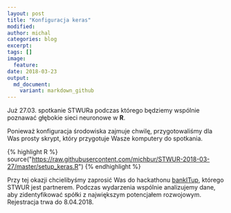 ```yaml
---
layout: post
title: "Konfiguracja keras"
modified:
author: michal
categories: blog
excerpt:
tags: []
image:
  feature:
date: 2018-03-23
output:
  md_document:
    variant: markdown_github
---
```


Już 27.03. spotkanie STWURa podczas którego będziemy wspólnie poznawać głębokie sieci neuronowe w **R**.

Ponieważ konfiguracja środowiska zajmuje chwilę, przygotowaliśmy dla Was prosty skrypt, który przygotuje Wasze komputery do spotkania.

{% highlight R %}
source("https://raw.githubusercontent.com/michbur/STWUR-2018-03-27/master/setup_keras.R")
{% endhighlight %}

Przy tej okazji chcielibyśmy zaprosić Was do hackathonu [bankITup](https://challengerocket.com/bankitup2018), którego STWUR jest partnerem. Podczas wydarzenia wspólnie analizujemy dane, aby zidentyfikować spółki z największym potencjałem rozwojowym. Rejestracja trwa do 8.04.2018.
